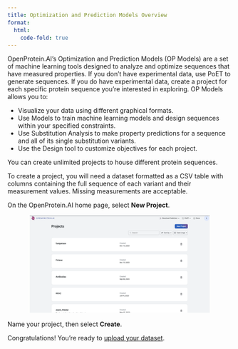 ```yaml
---
title: Optimization and Prediction Models Overview
format:
  html:
    code-fold: true
---
```


OpenProtein.AI’s Optimization and Prediction Models (OP Models) are a set of machine learning tools designed to analyze and optimize sequences that have measured properties. If you don’t have experimental data, use PoET to generate sequences.
If you do have experimental data, create a project for each specific protein sequence you’re interested in exploring. OP Models allows you to:

- Visualize your data using different graphical formats. 
- Use Models to train machine learning models and design sequences within your specified constraints. 
- Use Substitution Analysis to make property predictions for a sequence and all of its single substitution variants. 
- Use the Design tool to customize objectives for each project. 

You can create unlimited projects to house different protein sequences. 

To create a project, you will need a dataset formatted as a CSV table with columns containing the full sequence of each variant and their measurement values. Missing measurements are acceptable. 

On the OpenProtein.AI home page, select **New Project**. 

<p align="center">
  <img src="./img/overview-projects.png" alt="OP models tool" width="80%"/>
</p>

Name your project, then select **Create**. 

Congratulations! You’re ready to [upload your dataset](./uploading-your-data.md). 
